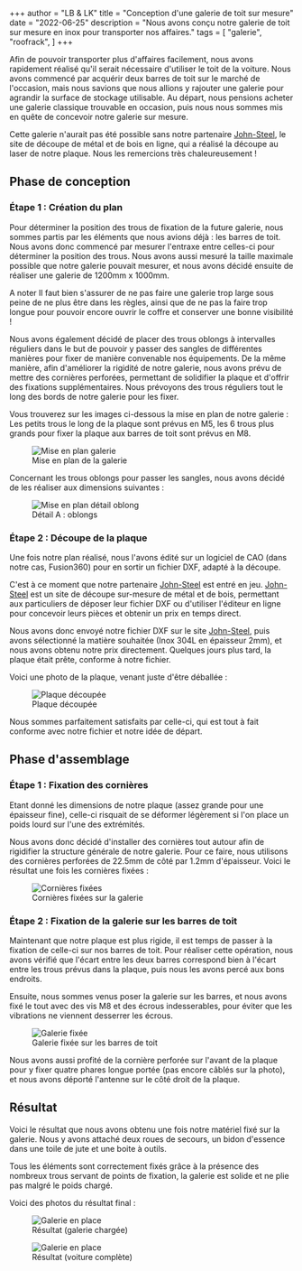 +++
author = "LB & LK"
title = "Conception d'une galerie de toit sur mesure"
date = "2022-06-25"
description = "Nous avons conçu notre galerie de toit sur mesure en inox pour transporter nos affaires."
tags = [
    "galerie",
    "roofrack",
]
+++

Afin de pouvoir transporter plus d'affaires facilement, nous avons rapidement réalisé qu'il serait nécessaire d'utiliser le toit de la voiture. Nous avons commencé par acquérir deux barres de toit sur le marché de l'occasion, mais nous savions que nous allions y rajouter une galerie pour agrandir la surface de stockage utilisable. Au départ, nous pensions acheter une galerie classique trouvable en occasion, puis nous nous sommes mis en quête de concevoir notre galerie sur mesure.

Cette galerie n'aurait pas été possible sans notre partenaire <a target="_blank" class="link" href="https://john-steel.com/">John-Steel</a>, le site de découpe de métal et de bois en ligne, qui a réalisé la découpe au laser de notre plaque. Nous les remercions très chaleureusement !

## Phase de conception
### Étape 1 : Création du plan

Pour déterminer la position des trous de fixation de la future galerie, nous sommes partis par les éléments que nous avions déjà : les barres de toit. Nous avons donc commencé par mesurer l'entraxe entre celles-ci pour déterminer la position des trous. Nous avons aussi mesuré la taille maximale possible que notre galerie pouvait mesurer, et nous avons décidé ensuite de réaliser une galerie de 1200mm x 1000mm.

A noter Il faut bien s'assurer de ne pas faire une galerie trop large sous peine de ne plus être dans les règles, ainsi que de ne pas la faire trop longue pour pouvoir encore ouvrir le coffre et conserver une bonne visibilité !

Nous avons également décidé de placer des trous oblongs à intervalles réguliers dans le but de pouvoir y passer des sangles de différentes manières pour fixer de manière convenable nos équipements. De la même manière, afin d'améliorer la rigidité de notre galerie, nous avons prévu de mettre des cornières perforées, permettant de solidifier la plaque et d'offrir des fixations supplémentaires. Nous prévoyons des trous réguliers tout le long des bords de notre galerie pour les fixer.

Vous trouverez sur les images ci-dessous la mise en plan de notre galerie : Les petits trous le long de la plaque sont prévus en M5, les 6 trous plus grands pour fixer la plaque aux barres de toit sont prévus en M8.

<figure>
    <img loading="lazy" class="image-article" src="/images/roofrack/mep-galerie.png" alt="Mise en plan galerie">
    <figcaption class="figure-caption">Mise en plan de la galerie</figcaption>
</figure>
Concernant les trous oblongs pour passer les sangles, nous avons décidé de les réaliser aux dimensions suivantes :
<figure>
    <img loading="lazy" class="image-article" src="/images/roofrack/mep-oblongs.png" alt="Mise en plan détail oblong">
    <figcaption class="figure-caption">Détail A : oblongs</figcaption>
</figure>

### Étape 2 : Découpe de la plaque
Une fois notre plan réalisé, nous l'avons édité sur un logiciel de CAO (dans notre cas, Fusion360) pour en sortir un fichier DXF, adapté à la découpe.

C'est à ce moment que notre partenaire <a target="_blank" class="link" href="https://john-steel.com/">John-Steel</a> est entré en jeu. <a target="_blank" class="link" href="https://john-steel.com/">John-Steel</a> est un site de découpe sur-mesure de métal et de bois, permettant aux particuliers de déposer leur fichier DXF ou d'utiliser l'éditeur en ligne pour concevoir leurs pièces et obtenir un prix en temps direct.

Nous avons donc envoyé notre fichier DXF sur le site <a target="_blank" class="link" href="https://john-steel.com/">John-Steel</a>, puis avons sélectionné la matière souhaitée (Inox 304L en épaisseur 2mm), et nous avons obtenu notre prix directement. Quelques jours plus tard, la plaque était prête, conforme à notre fichier.

Voici une photo de la plaque, venant juste d'être déballée :

<figure>
    <img loading="lazy" class="image-article" src="/images/roofrack/roofrack-1.jpg" alt="Plaque découpée">
    <figcaption class="figure-caption">Plaque découpée</figcaption>
</figure>

Nous sommes parfaitement satisfaits par celle-ci, qui est tout à fait conforme avec notre fichier et notre idée de départ.

## Phase d'assemblage
### Étape 1 : Fixation des cornières

Etant donné les dimensions de notre plaque (assez grande pour une épaisseur fine), celle-ci risquait de se déformer légèrement si l'on place un poids lourd sur l'une des extrémités.

Nous avons donc décidé d'installer des cornières tout autour afin de rigidifier la structure générale de notre galerie. Pour ce faire, nous utilisons des cornières perforées de 22.5mm de côté par 1.2mm d'épaisseur. Voici le résultat une fois les cornières fixées :

<figure>
    <img loading="lazy" class="image-article" src="/images/roofrack/roofrack-2.jpg" alt="Cornières fixées">
    <figcaption class="figure-caption">Cornières fixées sur la galerie</figcaption>
</figure>

### Étape 2 : Fixation de la galerie sur les barres de toit

Maintenant que notre plaque est plus rigide, il est temps de passer à la fixation de celle-ci sur nos barres de toit. Pour réaliser cette opération, nous avons vérifié que l'écart entre les deux barres correspond bien à l'écart entre les trous prévus dans la plaque, puis nous les avons percé aux bons endroits.

Ensuite, nous sommes venus poser la galerie sur les barres, et nous avons fixé le tout avec des vis M8 et des écrous indesserables, pour éviter que les vibrations ne viennent desserrer les écrous.

<figure>
    <img loading="lazy" class="image-article" src="/images/roofrack/roofrack-3.jpg" alt="Galerie fixée">
    <figcaption class="figure-caption">Galerie fixée sur les barres de toit</figcaption>
</figure>

Nous avons aussi profité de la cornière perforée sur l'avant de la plaque pour y fixer quatre phares longue portée (pas encore câblés sur la photo), et nous avons déporté l'antenne sur le côté droit de la plaque.

## Résultat

Voici le résultat que nous avons obtenu une fois notre matériel fixé sur la galerie. Nous y avons attaché deux roues de secours, un bidon d'essence dans une toile de jute et une boite à outils.

Tous les éléments sont correctement fixés grâce à la présence des nombreux trous servant de points de fixation, la galerie est solide et ne plie pas malgré le poids chargé.

Voici des photos du résultat final :

<figure>
    <img loading="lazy" class="image-article" src="/images/roofrack/roofrack-4.jpg" alt="Galerie en place">
    <figcaption class="figure-caption">Résultat (galerie chargée)</figcaption>
</figure>

<figure>
    <img loading="lazy" class="image-article" src="/images/roofrack/roofrack-5.jpg" alt="Galerie en place">
    <figcaption class="figure-caption">Résultat (voiture complète)</figcaption>
</figure>
